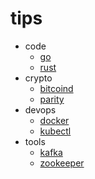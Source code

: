 # tips

- code
  - [go](go.md)
  - [rust](rust.md)
- crypto
  - [bitcoind](bitcoind.md)
  - [parity](parity.md)
- devops
  - [docker](docker.md)
  - [kubectl](kubectl.md)
- tools
  - [kafka](kafka.md)
  - [zookeeper](zookeeper.md)
